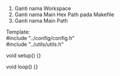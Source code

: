 1. Ganti nama Workspace
2. Ganti nama Main Hex Path pada Makefile
3. Ganti nama Main Path

Template: </br>
#include "../config/config.h" </br>
#include "../utils/utils.h" </br>

void setup() {}

void loop() {}

